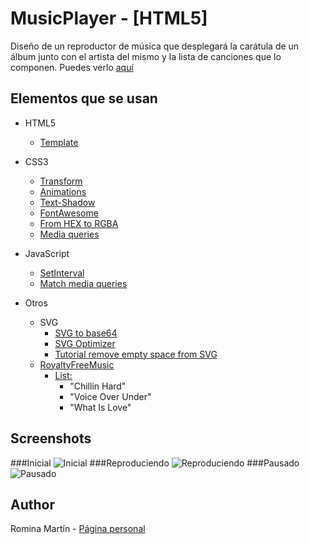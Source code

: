 # MusicPlayer - [HTML5]

Diseño de un reproductor de música que desplegará la carátula de un álbum junto con el artista del mismo y la lista de canciones que lo componen.
Puedes verlo [aquí](https://mimo-romina.github.io/MusicPlayerHTML5/)

## Elementos que se usan

- HTML5
    - [Template](https://developer.mozilla.org/es/docs/Web/HTML/Element/template)

- CSS3
    - [Transform](https://developer.mozilla.org/es/docs/Web/CSS/transform)
    - [Animations](https://developer.mozilla.org/en-US/docs/Web/CSS/animation)
    - [Text-Shadow](https://developer.mozilla.org/es/docs/Web/CSS/text-shadow)
    - [FontAwesome](http://fontawesome.io/)
    - [From HEX to RGBA](http://hex2rgba.devoth.com/)
    - [Media queries](https://developer.mozilla.org/es/docs/CSS/Media_queries)

- JavaScript
    - [SetInterval](https://developer.mozilla.org/en-US/docs/Web/API/WindowTimers/setInterval)
    - [Match media queries](https://developer.mozilla.org/es/docs/Web/API/Window/matchMedia)
- Otros
    - SVG
        - [SVG to base64](https://www.base64-image.de/)
        - [SVG Optimizer](https://jakearchibald.github.io/svgomg/)
        - [Tutorial remove empty space from SVG](https://www.grobmeier.de/remove-white-space-from-svg-30102015.html)
    - [RoyaltyFreeMusic](http://incompetech.com/music/royalty-free/music.html)
        - [List:](http://incompetech.com/music/royalty-free/index.html?collection=18&Search=Search)
            - "Chillin Hard"
            - "Voice Over Under"
            - "What Is Love"

## Screenshots
###Inicial
![Inicial](https://raw.githubusercontent.com/ROMI-WEB/MusicPlayerHTML5/master/images/galaxyS5.PNG "Inicial")
###Reproduciendo
![Reproduciendo](https://raw.githubusercontent.com/ROMI-WEB/MusicPlayerHTML5/master/images/playing.PNG "Reproduciendo")
###Pausado
![Pausado](https://raw.githubusercontent.com/ROMI-WEB/MusicPlayerHTML5/master/images/paused.PNG "Pausado")

## Author
Romina Martín - [Página personal](http://rominamartin.github.io/)